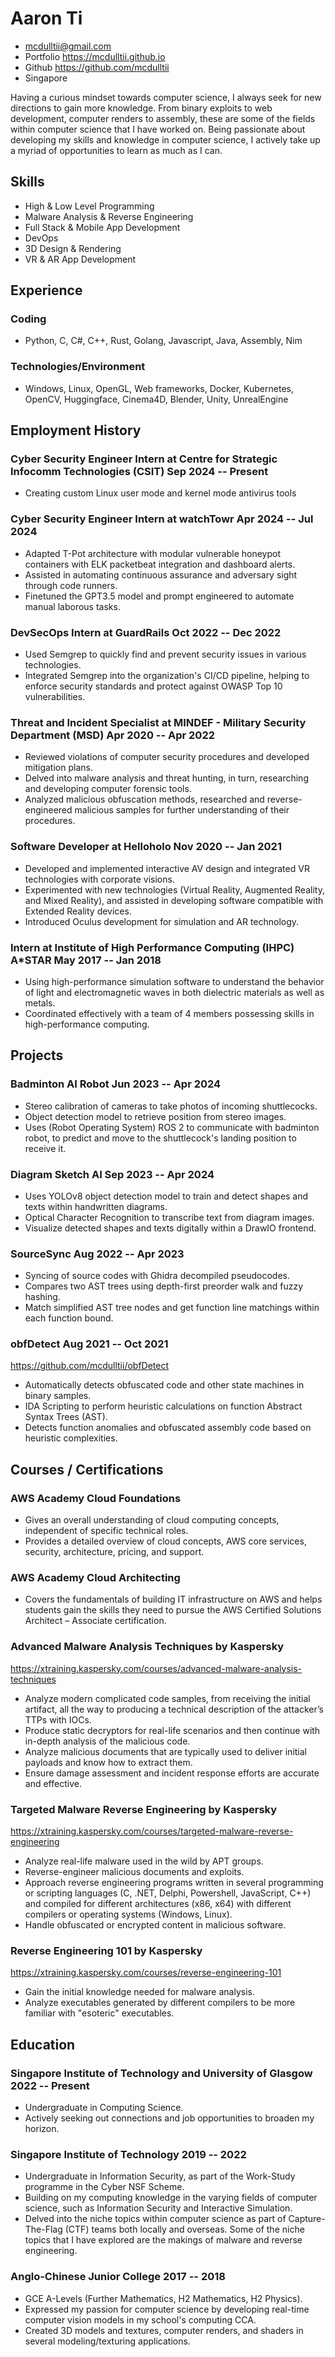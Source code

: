 # Aaron Ti

- <mcdulltii@gmail.com>
- Portfolio <https://mcdulltii.github.io>
- Github <https://github.com/mcdulltii>
- Singapore

Having a curious mindset towards computer science, I always seek for new directions to gain more knowledge. From binary exploits to web development, computer renders to assembly, these are some of the fields within computer science that I have worked on. Being passionate about developing my skills and knowledge in computer science, I actively take up a myriad of opportunities to learn as much as I can.

## Skills

 - High & Low Level Programming
 - Malware Analysis & Reverse Engineering
 - Full Stack & Mobile App Development
 - DevOps
 - 3D Design & Rendering
 - VR & AR App Development

## Experience

### <span>Coding</span>

 - Python, C, C#, C++, Rust, Golang, Javascript, Java, Assembly, Nim

### <span>Technologies/Environment</span>

 - Windows, Linux, OpenGL, Web frameworks, Docker, Kubernetes, OpenCV, Huggingface, Cinema4D, Blender, Unity, UnrealEngine

## Employment History

### <span>Cyber Security Engineer Intern at Centre for Strategic Infocomm Technologies (CSIT)</span> <span>Sep 2024 -- Present</span>

 - Creating custom Linux user mode and kernel mode antivirus tools

### <span>Cyber Security Engineer Intern at watchTowr</span> <span>Apr 2024 -- Jul 2024</span>

 - Adapted T-Pot architecture with modular vulnerable honeypot containers with ELK packetbeat integration and dashboard alerts.
 - Assisted in automating continuous assurance and adversary sight through code runners.
 - Finetuned the GPT3.5 model and prompt engineered to automate manual laborous tasks.

### <span>DevSecOps Intern at GuardRails</span> <span>Oct 2022 -- Dec 2022</span>

 - Used Semgrep to quickly find and prevent security issues in various technologies.
 - Integrated Semgrep into the organization's CI/CD pipeline, helping to enforce security standards and protect against OWASP Top 10 vulnerabilities.

### <span>Threat and Incident Specialist at MINDEF - Military Security Department (MSD)</span> <span>Apr 2020 -- Apr 2022</span>

 - Reviewed violations of computer security procedures and developed mitigation plans.
 - Delved into malware analysis and threat hunting, in turn, researching and developing computer forensic tools.
 - Analyzed malicious obfuscation methods, researched and reverse-engineered malicious samples for further understanding of their procedures.

### <span>Software Developer at Helloholo</span> <span>Nov 2020 -- Jan 2021</span>

 - Developed and implemented interactive AV design and integrated VR technologies with corporate visions.
 - Experimented with new technologies (Virtual Reality, Augmented Reality, and Mixed Reality), and assisted in developing software compatible with Extended Reality devices.
 - Introduced Oculus development for simulation and AR technology.

### <span>Intern at Institute of High Performance Computing (IHPC) A*STAR</span> <span>May 2017 -- Jan 2018</span>

 - Using high-performance simulation software to understand the behavior of light and electromagnetic waves in both dielectric materials as well as metals.
 - Coordinated effectively with a team of 4 members possessing skills in high-performance computing.

## Projects

### <span>Badminton AI Robot</span> <span>Jun 2023 -- Apr 2024</span>

 - Stereo calibration of cameras to take photos of incoming shuttlecocks.
 - Object detection model to retrieve position from stereo images.
 - Uses (Robot Operating System) ROS 2 to communicate with badminton robot, to predict and move to the shuttlecock's landing position to receive it.

### <span>Diagram Sketch AI</span> <span>Sep 2023 -- Apr 2024</span>

 - Uses YOLOv8 object detection model to train and detect shapes and texts within handwritten diagrams.
 - Optical Character Recognition to transcribe text from diagram images.
 - Visualize detected shapes and texts digitally within a DrawIO frontend.

### <span>SourceSync</span> <span>Aug 2022 -- Apr 2023</span>

 - Syncing of source codes with Ghidra decompiled pseudocodes.
 - Compares two AST trees using depth-first preorder walk and fuzzy hashing.
 - Match simplified AST tree nodes and get function line matchings within each function bound.

### <span>obfDetect</span> <span>Aug 2021 -- Oct 2021</span>

<https://github.com/mcdulltii/obfDetect>

 - Automatically detects obfuscated code and other state machines in binary samples.
 - IDA Scripting to perform heuristic calculations on function Abstract Syntax Trees (AST).
 - Detects function anomalies and obfuscated assembly code based on heuristic complexities.

## Courses / Certifications

### <span>AWS Academy Cloud Foundations</span>

 - Gives an overall understanding of cloud computing concepts, independent of specific technical roles.
 - Provides a detailed overview of cloud concepts, AWS core services, security, architecture, pricing, and support.

### <span>AWS Academy Cloud Architecting</span>

 - Covers the fundamentals of building IT infrastructure on AWS and helps students gain the skills they need to pursue the AWS Certified Solutions Architect – Associate certification.

### <span>Advanced Malware Analysis Techniques by Kaspersky</span>

<https://xtraining.kaspersky.com/courses/advanced-malware-analysis-techniques>

 - Analyze modern complicated code samples, from receiving the initial artifact, all the way to producing a technical description of the attacker’s TTPs with IOCs.
 - Produce static decryptors for real-life scenarios and then continue with in-depth analysis of the malicious code.
 - Analyze malicious documents that are typically used to deliver initial payloads and know how to extract them.
 - Ensure damage assessment and incident response efforts are accurate and effective.

### <span>Targeted Malware Reverse Engineering by Kaspersky</span>

<https://xtraining.kaspersky.com/courses/targeted-malware-reverse-engineering>

 - Analyze real-life malware used in the wild by APT groups.
 - Reverse-engineer malicious documents and exploits.
 - Approach reverse engineering programs written in several programming or scripting languages (C, .NET, Delphi, Powershell, JavaScript, C++) and compiled for different architectures (x86, x64) with different compilers or operating systems (Windows, Linux).
 - Handle obfuscated or encrypted content in malicious software.

### <span>Reverse Engineering 101 by Kaspersky</span>

<https://xtraining.kaspersky.com/courses/reverse-engineering-101>

- Gain the initial knowledge needed for malware analysis.
- Analyze executables generated by different compilers to be more familiar with "esoteric" executables.

## Education

### <span>Singapore Institute of Technology and University of Glasgow</span> <span>2022 -- Present</span>

 - Undergraduate in Computing Science.
 - Actively seeking out connections and job opportunities to broaden my horizon.

### <span>Singapore Institute of Technology</span> <span>2019 -- 2022</span>

 - Undergraduate in Information Security, as part of the Work-Study programme in the Cyber NSF Scheme.
 - Building on my computing knowledge in the varying fields of computer science, such as Information Security and Interactive Simulation.
 - Delved into the niche topics within computer science as part of Capture-The-Flag (CTF) teams both locally and overseas. Some of the niche topics that I have explored are the makings of malware and reverse engineering.

### <span>Anglo-Chinese Junior College</span> <span>2017 -- 2018</span>

 - GCE A-Levels (Further Mathematics, H2 Mathematics, H2 Physics).
 - Expressed my passion for computer science by developing real-time computer vision models in my school's computing CCA.
 - Created 3D models and textures, computer renders, and shaders in several modeling/texturing applications.
